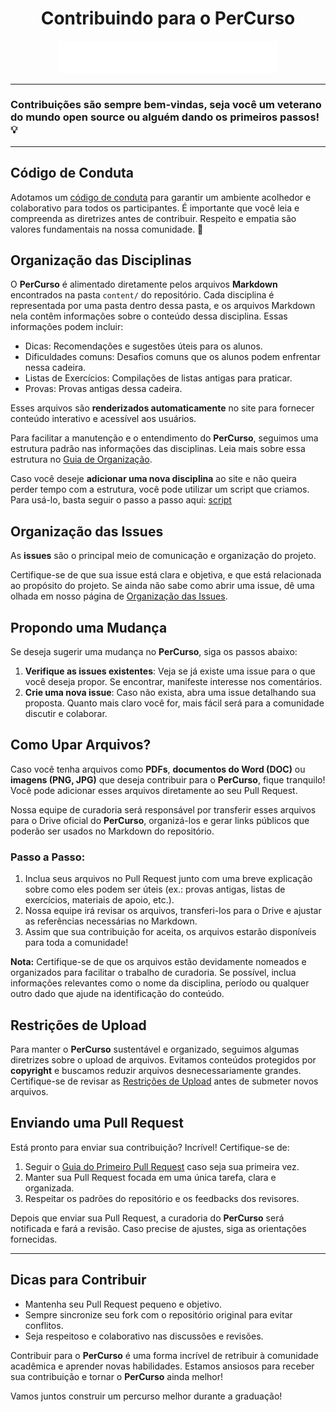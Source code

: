 <div align="center">
  <h1>Contribuindo para o PerCurso</h1>
  <img src="public/PerCurso2.svg" alt="PerCurso" width="350px">
  <hr>
</div>

### Contribuições são sempre bem-vindas, seja você um veterano do mundo open source ou alguém dando os primeiros passos! 💡

<hr>

## Código de Conduta

Adotamos um [código de conduta](CODE_OF_CONDUCT.md) para garantir um ambiente acolhedor e colaborativo para todos os participantes. É importante que você leia e compreenda as diretrizes antes de contribuir. Respeito e empatia são valores fundamentais na nossa comunidade. 🤝

## Organização das Disciplinas

O **PerCurso** é alimentado diretamente pelos arquivos **Markdown** encontrados na pasta `content/` do repositório. Cada disciplina é representada por uma pasta dentro dessa pasta, e os arquivos Markdown nela contêm informações sobre o conteúdo dessa disciplina. Essas informações podem incluir:

- Dicas: Recomendações e sugestões úteis para os alunos.
- Dificuldades comuns: Desafios comuns que os alunos podem enfrentar nessa cadeira.
- Listas de Exercícios: Compilações de listas antigas para praticar.
- Provas: Provas antigas dessa cadeira.

Esses arquivos são **renderizados automaticamente** no site para fornecer conteúdo interativo e acessível aos usuários.

Para facilitar a manutenção e o entendimento do **PerCurso**, seguimos uma estrutura padrão nas informações das disciplinas. Leia mais sobre essa estrutura no [Guia de Organização](https://github.com/luigischmitt/PerCurso/wiki/Organiza%C3%A7%C3%A3o-das-Disciplinas).

Caso você deseje **adicionar uma nova disciplina** ao site e não queira perder tempo com a estrutura, você pode utilizar um script que criamos. Para usá-lo, basta seguir o passo a passo aqui: [script](scripts/script.md)

## Organização das Issues

As **issues** são o principal meio de comunicação e organização do projeto. 

Certifique-se de que sua issue está clara e objetiva, e que está relacionada ao propósito do projeto. Se ainda não sabe como abrir uma issue, dê uma olhada em nosso página de [Organização das Issues](https://github.com/luigischmitt/PerCurso/wiki/Organiza%C3%A7%C3%A3o-das-Issues).

## Propondo uma Mudança

Se deseja sugerir uma mudança no **PerCurso**, siga os passos abaixo:
1. **Verifique as issues existentes**: Veja se já existe uma issue para o que você deseja propor. Se encontrar, manifeste interesse nos comentários.
2. **Crie uma nova issue**: Caso não exista, abra uma issue detalhando sua proposta. Quanto mais claro você for, mais fácil será para a comunidade discutir e colaborar.

## Como Upar Arquivos?

Caso você tenha arquivos como **PDFs**, **documentos do Word (DOC)** ou **imagens (PNG, JPG)** que deseja contribuir para o **PerCurso**, fique tranquilo! Você pode adicionar esses arquivos diretamente ao seu Pull Request.

Nossa equipe de curadoria será responsável por transferir esses arquivos para o Drive oficial do **PerCurso**, organizá-los e gerar links públicos que poderão ser usados no Markdown do repositório.

### Passo a Passo:
1. Inclua seus arquivos no Pull Request junto com uma breve explicação sobre como eles podem ser úteis (ex.: provas antigas, listas de exercícios, materiais de apoio, etc.).
2. Nossa equipe irá revisar os arquivos, transferi-los para o Drive e ajustar as referências necessárias no Markdown.
3. Assim que sua contribuição for aceita, os arquivos estarão disponíveis para toda a comunidade!

**Nota:** Certifique-se de que os arquivos estão devidamente nomeados e organizados para facilitar o trabalho de curadoria. Se possível, inclua informações relevantes como o nome da disciplina, período ou qualquer outro dado que ajude na identificação do conteúdo.

## Restrições de Upload

Para manter o **PerCurso** sustentável e organizado, seguimos algumas diretrizes sobre o upload de arquivos. Evitamos conteúdos protegidos por **copyright** e buscamos reduzir arquivos desnecessariamente grandes. Certifique-se de revisar as [Restrições de Upload](https://github.com/luigischmitt/PerCurso/wiki/Restri%C3%A7%C3%B5es-de-Upload) antes de submeter novos arquivos.

## Enviando uma Pull Request

Está pronto para enviar sua contribuição? Incrível! Certifique-se de:
1. Seguir o [Guia do Primeiro Pull Request](GuiaDoPrimeiroPR.md) caso seja sua primeira vez.
2. Manter sua Pull Request focada em uma única tarefa, clara e organizada.
3. Respeitar os padrões do repositório e os feedbacks dos revisores.

Depois que enviar sua Pull Request, a curadoria do **PerCurso** será notificada e fará a revisão. Caso precise de ajustes, siga as orientações fornecidas.

---

## Dicas para Contribuir

- Mantenha seu Pull Request pequeno e objetivo.
- Sempre sincronize seu fork com o repositório original para evitar conflitos.
- Seja respeitoso e colaborativo nas discussões e revisões.

Contribuir para o **PerCurso** é uma forma incrível de retribuir à comunidade acadêmica e aprender novas habilidades. Estamos ansiosos para receber sua contribuição e tornar o **PerCurso** ainda melhor!

Vamos juntos construir um percurso melhor durante a graduação! 
